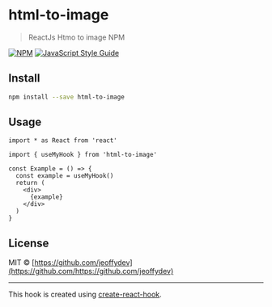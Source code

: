 # html-to-image

> ReactJs Htmo to image NPM

[![NPM](https://img.shields.io/npm/v/html-to-image.svg)](https://www.npmjs.com/package/html-to-image) [![JavaScript Style Guide](https://img.shields.io/badge/code_style-standard-brightgreen.svg)](https://standardjs.com)

## Install

```bash
npm install --save html-to-image
```

## Usage

```tsx
import * as React from 'react'

import { useMyHook } from 'html-to-image'

const Example = () => {
  const example = useMyHook()
  return (
    <div>
      {example}
    </div>
  )
}
```

## License

MIT © [https://github.com/jeoffydev](https://github.com/https://github.com/jeoffydev)

---

This hook is created using [create-react-hook](https://github.com/hermanya/create-react-hook).
